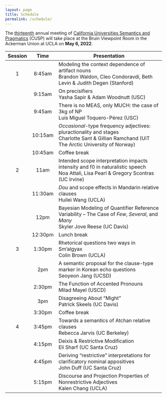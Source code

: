 ```yaml
---
layout: page
title: Schedule
permalink: /schedule/
---
```


The [thirteenth](/cusp13 "CUSP-13") annual meeting of [California Universities Semantics and Pragmatics](/ "CUSP") (CUSP) will take place at the Bruin Viewpoint Room in the Ackerman Union at UCLA on **May 6, 2022**.

| Session |   Time  | Presentation                                                                                                                                  |
|:-------:|:-------:|-----------------------------------------------------------------------------------------------------------------------------------------------|
|    1    |  8:45am | Modeling the context dependence of artifact nouns<br>Brandon Waldon, Cleo Condoravdi, Beth Levin & Judith Degen (Stanford)                    |
|         |  9:15am | On precisifiers<br>Yasha Sapir & Adam Woodnutt (USC)                                                                                          |
|         |  9:45am | There is no MEAS, only MUCH: the case of 3kg of NP<br>Luis Miguel Toquero-Pérez (USC)                                                         |
|         | 10:15am | _Occasional_-type frequency adjectives: pluractionality and stages<br>Charlotte Sant & Gillian Ramchand (UiT The Arctic University of Norway) |
|         | 10:45am | Coffee break                                                                                                                                  |
|    2    |   11am  | Intended scope interpretation impacts intensity and f0 in naturalistic speech<br>Noa Attali, Lisa Pearl & Gregory Scontras (UC Irvine)        |
|         | 11:30am | _Dou_ and scope effects in Mandarin relative clauses<br>Huilei Wang (UCLA)                                                                    |
|         |   12pm  | Bayesian Modeling of Quantifier Reference Variability – The Case of _Few_, _Several_, and _Many_<br>Skyler Jove Reese (UC Davis)              |
|         | 12:30pm | Lunch break                                                                                                                                   |
|    3    |  1:30pm | Rhetorical questions two ways in Sm’algyax<br>Colin Brown (UCLA)                                                                              |
|         |   2pm   | A semantic proposal for the clause-type marker in Korean echo questions<br>Seoyeon Jang (UCSD)                                                |
|         |  2:30pm | The Function of Accented Pronouns<br>Milad Mayel (USCD)                                                                                       |
|         |   3pm   | Disagreeing About “Might”<br>Patrick Skeels (UC Davis)                                                                                        |
|         |  3:30pm | Coffee break                                                                                                                                  |
|    4    |  3:45pm | Towards a semantics of Atchan relative clauses<br>Rebecca Jarvis (UC Berkeley)                                                                |
|         |  4:15pm | Deixis & Restrictive Modification<br>Eli Sharf (UC Santa Cruz)                                                                                |
|         |  4:45pm | Deriving “restrictive” interpretations for clarificatory nominal appositives<br>John Duff (UC Santa Cruz)                                     |
|         |  5:15pm | Discourse and Projection Properties of Nonrestrictive Adjectives<br>Kalen Chang (UCLA)                                                        |
